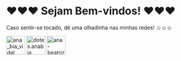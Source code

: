 # ♥♥♥ Sejam Bem-vindos! ♥♥♥


<!--
**AnaBia13/AnaBia13** is a ✨ _special_ ✨ repository because its `README.md` (this file) appears on your GitHub profile.

Here are some ideas to get you started:

- 🔭 I’m currently working on ...
- 🌱 I’m currently learning ...
- 👯 I’m looking to collaborate on ...
- 🤔 I’m looking for help with ...
- 💬 Ask me about ...
- 📫 How to reach me: ...
- 😄 Pronouns: ...
- ⚡ Fun fact: ...
-->

Caso sentir-se tocado, dê uma olhadinha nas minhas redes! ☺☺☺

<div>
    <a href="https://www.instagram.com/ana_bia_vidal/" target="_blank"><img src="https://cdn-icons-png.flaticon.com/512/1076/1076991.png" alt="ana_bia_vidal" target="_blanck" style="height: 50px; width: 50px;"></a>
    <a href="https://www.instagram.com/dotes.anabia/" target="_blank"><img src="https://cdn-icons-png.flaticon.com/512/355/355975.png" alt="dotes.anabia" target="_blanck" style="height: 50px; width: 50px;"></a>
    <a href="https://www.linkedin.com/in/ana-beatriz-vidal-o-s-novais-023601146/" target="_blank"><img src="https://cdn-icons-png.flaticon.com/512/408/408703.png" alt="ana-beatriz-vidal-o-s-novais" target="_blanck" style="height: 50px; width: 50px;"></a>
</div>
